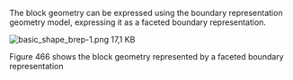 ﻿
 The block geometry can be expressed using the boundary representation geometry model, expressing it as a faceted boundary representation.


![basic_shape_brep-1.png 17,1 KB](../../figures/examples/basic_shape_brep-1.png)

Figure 466 shows the block geometry represented by a faceted boundary representation